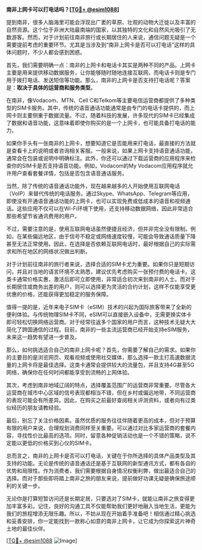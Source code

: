 **南非上网卡可以打电话吗？[[TG💪+ @esim1088](https://t.me/s/esim1088)]**

提到南非，很多人脑海里可能会浮现出广袤的草原、壮观的动物大迁徙以及丰富的自然资源。这个位于非洲大陆最南端的国家，以其独特的文化和自然风光吸引了无数游客。然而，对于计划前往南非旅行或长期居住的人来说，通信问题无疑是一个需要提前考虑的重要环节。尤其是当涉及到“南非上网卡是否可以打电话”这样的具体问题时，不少人都会感到困惑。

首先，我们需要明确一点：南非的上网卡和电话卡其实是两种不同的产品。上网卡主要是用来提供移动数据服务，让你能够随时随地连接互联网，而电话卡则是专门用于拨打电话、发送短信等功能。那么，南非的上网卡是否支持打电话呢？答案是：**取决于具体的运营商和服务类型**。

在南非，像Vodacom、MTN、Cell C和Telkom等主要电信运营商都提供了多种类型的SIM卡服务。其中，传统的语音通话功能通常是由专门的电话卡提供的，而上网卡则主要侧重于数据流量。不过，随着科技的发展，许多现代的SIM卡已经集成了数据和语音功能，这意味着即使你购买的是一个上网卡，也可能具备打电话的能力。

如果你手头有一张南非的上网卡，想要知道它是否能用来打电话，最直接的方法就是查看卡上的说明或者咨询相关客服。一般来说，如果上网卡支持语音通话功能，通常会在包装或说明中明确标注。此外，你还可以通过下载运营商的应用程序来检查你的SIM卡是否支持语音功能。例如，Vodacom的My Vodacom应用程序就允许用户查看套餐详情，包括是否包含语音通话服务。

当然，除了传统的语音通话功能外，现在越来越多的人开始使用互联网电话（VoIP）来替代传统的电话服务。通过Skype、WhatsApp、Telegram等应用，即使没有开通语音通话功能的上网卡，也可以实现免费或低成本的语音和视频通话。这些应用不仅可以在Wi-Fi环境下使用，还支持移动数据网络，因此非常适合那些希望节省通讯费用的用户。

不过，需要注意的是，使用互联网电话虽然便捷且经济，但并非完全没有限制。例如，在某些偏远地区，由于信号不稳定或网络速度较慢，可能会导致通话质量下降甚至无法正常使用。因此，在选择是否依赖互联网电话时，最好根据自己的实际需求和所在地区的网络状况做出判断。

对于计划前往南非的旅行者来说，选择合适的SIM卡尤为重要。如果你只是短期访问，并且对当地的语言环境不太熟悉，建议优先考虑购买一张预付费的电话卡。这类卡通常价格实惠，激活后即可立即使用，非常适合初次来到南非的人士。而对于长期居住或商务出差的用户，则可以选择更为灵活的合约计划，这样不仅能享受更优惠的价格，还能获得更加稳定的服务保障。

值得一提的是，近年来电子SIM卡（eSIM）技术的兴起为国际旅客带来了全新的便利体验。与传统物理SIM卡不同，eSIM可以直接嵌入设备中，无需更换实体卡即可轻松切换网络运营商。对于经常往返多个国家的用户而言，这种技术无疑大大简化了跨国通信的过程。目前，南非的一些主流运营商已经开始支持eSIM服务，未来这一趋势有望进一步普及。

那么，如何挑选适合自己的南非上网卡呢？首先，你需要了解自己的需求。如果你的主要目的是浏览网页、观看视频或使用社交媒体，那么选择一款主打高速数据流量的上网卡将是最佳选择。这类卡通常会提供较大的流量包，并且支持4G甚至5G网络，确保你在任何时间都能享受到流畅的上网体验。

其次，考虑到南非地域辽阔的特点，选择覆盖范围广的运营商非常重要。尽管各大运营商在城市中心区域的信号表现都相当不错，但在乡村或偏远地带，不同运营商的表现可能会有所差异。因此，在购买之前最好查阅相关评测资料，或者向有过类似经历的朋友请教经验。

最后，别忘了关注价格因素。虽然优质的服务往往伴随着更高的成本，但对于预算有限的用户来说，合理规划消费同样至关重要。可以通过对比多家运营商的套餐内容，寻找性价比最高的选项。同时，留意各种促销活动也是一个不错的策略，说不定能以更低的价格买到心仪的SIM卡。

总而言之，南非的上网卡是否可以打电话，关键在于你所选择的具体产品类型及其支持的功能。无论是传统的语音通话还是基于互联网的新型通讯方式，都有各自的优势和局限性。作为消费者，我们需要根据自身情况权衡利弊，做出最适合自己的选择。而对于那些即将踏上南非之旅的朋友来说，提前做好功课无疑是确保旅途顺利的关键一步。

无论你是打算短暂访问还是长期定居，只要选对了SIM卡，就能让南非之旅变得更加丰富多彩。记住，良好的沟通工具不仅能帮助我们更好地融入当地生活，更能为我们的旅程增添无限乐趣。所以，不妨从现在开始着手准备吧！相信通过精心挑选和妥善安排，你一定能找到一款称心如意的南非上网卡，让它成为你探索这片神奇土地的最佳伙伴。

[[TG💪+ @esim1088](https://t.me/s/esim1088) ![Image](https://i.postimg.cc/4NQfJmqS/Snipaste-2025-05-13-00-14-12.png)]